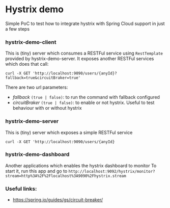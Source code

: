 # Hystrix demo
Simple PoC to test how to integrate hystrix with Spring Cloud support in just a few steps

### hystrix-demo-client
This is (tiny) server which consumes a RESTFul service using `RestTemplate` provided by hystrix-demo-server.
It exposes another RESTFul services which does that call:
```
curl -X GET 'http://localhost:9090/users/{anyId}?fallback=true&circuitBraker=true'
```
There are two url parameters:
* _fallback_ `(true | false)`: to run the command with fallback configured
* _circuitBraker_ `(true | false)`: to enable or not hystrix. Useful to test behaviour with or without hystrix

### hystrix-demo-server
This is (tiny) server which exposes a simple RESTFul service
```
curl -X GET 'http://localhost:9090/users/{anyId}
```


### hystrix-demo-dashboard
Another applications which enables the hystrix dashboard to monitor 
To start it, run this app and go to `http://localhost:9092/hystrix/monitor?stream=http%3A%2F%2Flocalhost%3A9090%2Fhystrix.stream`


### Useful links:
* https://spring.io/guides/gs/circuit-breaker/
